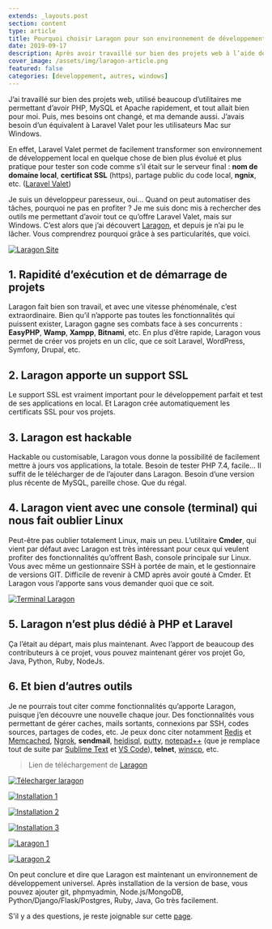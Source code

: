 ```yaml
---
extends: _layouts.post
section: content
type: article
title: Pourquoi choisir Laragon pour son environnement de développement local
date: 2019-09-17
description: Après avoir travaillé sur bien des projets web à l’aide des plusieurs utilitaires pour environnement de développement local, je vous présente Laragon, un utilitaire presque complet et très utile, et vous présente aussi quelques-unes de ses fonctionnalités
cover_image: /assets/img/laragon-article.png
featured: false
categories: [developpement, autres, windows]
---
```


J’ai travaillé sur bien des projets web, utilisé beaucoup d’utilitaires me permettant d’avoir PHP, MySQL et Apache rapidement, et tout allait bien pour moi. Puis, mes besoins ont changé, et ma demande aussi. J’avais besoin d’un équivalent à Laravel Valet pour les utilisateurs Mac sur Windows.

En effet, Laravel Valet permet de facilement transformer son environnement de développement local en quelque chose de bien plus évolué et plus pratique pour tester son code comme s’il était sur le serveur final : **nom de domaine local**, **certificat SSL** (https), partage public du code local, **ngnix**, etc. ([Laravel Valet](https://laravel.com/docs/6.x/valet))

Je suis un développeur paresseux, oui… Quand on peut automatiser des tâches, pourquoi ne pas en profiter ? Je me suis donc mis à rechercher des outils me permettant d’avoir tout ce qu’offre Laravel Valet, mais sur Windows. C’est alors que j’ai découvert [Laragon](https://laragon.org), et depuis je n’ai pu le lâcher. Vous comprendrez pourquoi grâce à ses particularités, que voici.

[![Laragon Site](/assets/img/laragon-site.png)](/assets/img/laragon-site.png)

## 1. Rapidité d’exécution et de démarrage de projets

Laragon fait bien son travail, et avec une vitesse phénoménale, c’est extraordinaire. Bien qu’il n’apporte pas toutes les fonctionnalités qui puissent exister, Laragon gagne ses combats face à ses concurrents : **EasyPHP**, **Wamp**, **Xampp**, **Bitnami**, etc. En plus d’être rapide, Laragon vous permet de créer vos projets en un clic, que ce soit Laravel, WordPress, Symfony, Drupal, etc.

## 2. Laragon apporte un support SSL

Le support SSL est vraiment important pour le développement parfait et test de ses applications en local. Et Laragon crée automatiquement les certificats SSL pour vos projets.

## 3. Laragon est hackable

Hackable ou customisable, Laragon vous donne la possibilité de facilement mettre à jours vos applications, la totale. Besoin de tester PHP 7.4, facile… Il suffit de le télécharger de de l’ajouter dans Laragon. Besoin d’une version plus récente de MySQL, pareille chose. Que du régal.

## 4. Laragon vient avec une console (terminal) qui nous fait oublier Linux

<div>
	<ins class="adsbygoogle"
	    style="display:block"
	    data-ad-client="ca-pub-9554638137229612"
	    data-ad-slot="9573950571"
	    data-ad-format="auto"
	    data-full-width-responsive="true"></ins>
	<script>
	    (adsbygoogle = window.adsbygoogle || []).push({});
	</script>
</div>

Peut-être pas oublier totalement Linux, mais un peu. L’utilitaire **Cmder**, qui vient par défaut avec Laragon est très intéressant pour ceux qui veulent profiter des fonctionnalités qu’offrent Bash, console principale sur Linux. Vous avec même un gestionnaire SSH à portée de main, et le gestionnaire de versions GIT. Difficile de revenir à CMD après avoir gouté à Cmder. Et Laragon vous l’apporte sans vous demander quoi que ce soit.

[![Terminal Laragon](/assets/img/laragon-terminal.png)](/assets/img/laragon-terminal.png)

## 5.	Laragon n’est plus dédié à PHP et Laravel

Ça l’était au départ, mais plus maintenant. Avec l’apport de beaucoup des contributeurs à ce projet, vous pouvez maintenant gérer vos projet Go, Java, Python, Ruby, NodeJs.

## 6.	Et bien d’autres outils

Je ne pourrais tout citer comme fonctionnalités qu’apporte Laragon, puisque j’en découvre une nouvelle chaque jour. Des fonctionnalités vous permettant de gérer caches, mails sortants, connexions par SSH, codes sources, partages de codes, etc. Je peux donc citer notamment [Redis](https://redis.io/) et [Memcached](https://memcached.org/), [Ngrok](https://ngrok.com/), **sendmail**, [heidisql](https://www.heidisql.com/), [putty](https://www.putty.org/), [notepad++](https://notepad-plus-plus.org/fr/) (que je remplace tout de suite par [Sublime Text](https://www.sublimetext.com/3) et [VS Code](https://code.visualstudio.com/)), **telnet**, [winscp](https://winscp.net/), etc.

> Lien de téléchargement de [Laragon](https://laragon.org/download/)

[![Télecharger laragon](/assets/img/laragon-download.png)](/assets/img/laragon-download.png)

[![Installation 1](/assets/img/installation-1.png)](/assets/img/installation-1.png)

[![Installation 2](/assets/img/installation-2.png)](/assets/img/installation-2.png)

<div>
	<ins class="adsbygoogle"
	    style="display:block"
	    data-ad-client="ca-pub-9554638137229612"
	    data-ad-slot="9573950571"
	    data-ad-format="auto"
	    data-full-width-responsive="true"></ins>
	<script>
	    (adsbygoogle = window.adsbygoogle || []).push({});
	</script>
</div>

[![Installation 3](/assets/img/installation-3.png)](/assets/img/installation-3.png)

[![Laragon 1](/assets/img/laragon-1.png)](/assets/img/laragon-1.png)

[![Laragon 2](/assets/img/laragon-2.png)](/assets/img/laragon-2.png)

On peut conclure et dire que Laragon est maintenant un environnement de développement universel. Après installation de la version de base, vous pouvez ajouter git, phpmyadmin, Node.js/MongoDB, Python/Django/Flask/Postgres, Ruby, Java, Go très facilement.

S'il y a des questions, je reste joignable sur cette [page](/contact/).
